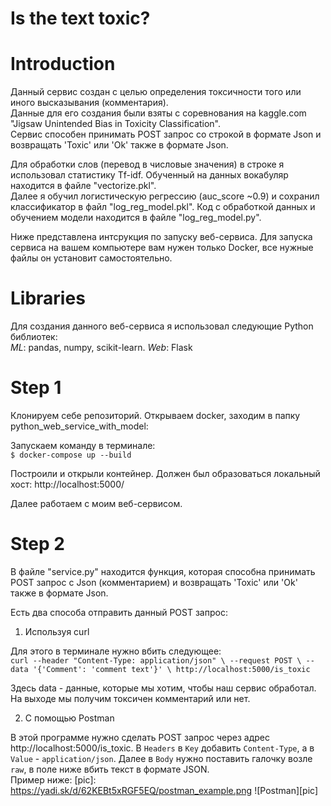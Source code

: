 # Is the text toxic?

# **Introduction**

Данный сервис создан с целью определения токсичности того или иного высказывания (комментария). <br>
Данные для его создания были взяты с соревнования на kaggle.com "Jigsaw Unintended Bias in Toxicity Classification". <br>
Сервис способен принимать POST запрос со строкой в формате Json и возвращать 'Toxic' или 'Ok' также в формате Json. <br>

Для обработки слов (перевод в числовые значения) в строке я использовал статистику Tf-idf. Обученный на данных вокабуляр находится в файле "vectorize.pkl". <br>
Далее я обучил логистическую регрессию (auc_score ~0.9) и сохранил классификатор в файл "log_reg_model.pkl". Код с обработкой данных и обучением модели находится в файле "log_reg_model.py".

Ниже представлена интсрукция по запуску веб-сервиса. Для запуска сервиса на вашем компьютере вам нужен только Docker, все нужные файлы он установит самостоятельно.

# **Libraries**

Для создания данного веб-сервиса я использовал следующие Python библиотек: <br>
_ML_: pandas, numpy, scikit-learn. _Web_: Flask

# **Step 1**

Клонируем себе репозиторий.
Открываем docker, заходим в папку python_web_service_with_model: <br>

Запускаем команду в терминале: <br>
`$ docker-compose up --build`

Построили и открыли контейнер. Должен был образоваться локальный хост: http://localhost:5000/

Далее работаем с моим веб-сервисом.

# **Step 2**

В файле "service.py" находится функция, которая способна принимать POST запрос с Json (комментарием) и возвращать 'Toxic' или 'Ok' 
также в формате Json.

Есть два способа отправить данный POST запрос:
1. Используя curl
 
Для этого в терминале нужно вбить следующее: <br>
`curl --header "Content-Type: application/json" \
  --request POST \
  --data '{'Comment': 'comment text'}' \
  http://localhost:5000/is_toxic`
  
Здесь data - данные, которые мы хотим, чтобы наш сервис обработал.
На выходе мы получим токсичен комментарий или нет.

2. С помощью Postman

В этой программе нужно сделать POST запрос через адрес http://localhost:5000/is_toxic.
В `Headers` в `Key` добавить `Content-Type`, а в `Value` - `application/json`. Далее в `Body` нужно поставить галочку возле `raw`, 
в поле ниже вбить текст в формате JSON. <br>
Пример ниже:
[pic]: https://yadi.sk/d/62KEBt5xRGF5EQ/postman_example.png
![Postman][pic]

